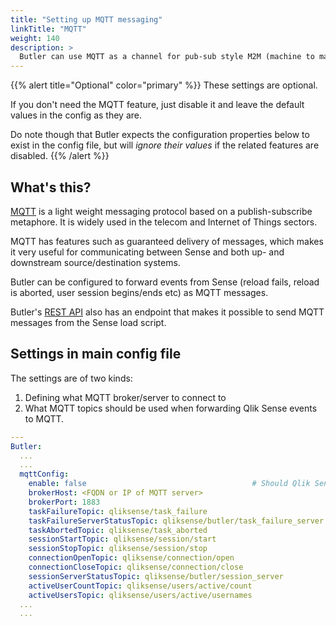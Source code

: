 ```yaml
---
title: "Setting up MQTT messaging"
linkTitle: "MQTT"
weight: 140
description: >
  Butler can use MQTT as a channel for pub-sub style M2M (machine to machine) messages. This page describes how to configure MQTT in Butler.
---
```


{{% alert title="Optional" color="primary" %}}
These settings are optional.

If you don't need the MQTT feature, just disable it and leave the default values in the config as they are.

Do note though that Butler expects the configuration properties below to exist in the config file, but will *ignore their values* if the related features are disabled.
{{% /alert %}}

## What's this?

[MQTT](https://mqtt.org/) is a light weight messaging protocol based on a publish-subscribe metaphore. It is widely used in the telecom and Internet of Things sectors.

MQTT has features such as guaranteed delivery of messages, which makes it very useful for communicating between Sense and both up- and downstream source/destination systems.

Butler can be configured to forward events from Sense (reload fails, reload is aborted, user session begins/ends etc) as MQTT messages.

Butler's [REST API](/docs/reference/rest-api/) also has an endpoint that makes it possible to send MQTT messages from the Sense load script.

## Settings in main config file

The settings are of two kinds:

1. Defining what MQTT broker/server to connect to
2. What MQTT topics should be used when forwarding Qlik Sense events to MQTT.

```yaml
---
Butler:
  ...
  ...
  mqttConfig:
    enable: false                                     # Should Qlik Sense events be forwarded as MQTT messages?
    brokerHost: <FQDN or IP of MQTT server>
    brokerPort: 1883
    taskFailureTopic: qliksense/task_failure
    taskFailureServerStatusTopic: qliksense/butler/task_failure_server
    taskAbortedTopic: qliksense/task_aborted
    sessionStartTopic: qliksense/session/start
    sessionStopTopic: qliksense/session/stop
    connectionOpenTopic: qliksense/connection/open
    connectionCloseTopic: qliksense/connection/close
    sessionServerStatusTopic: qliksense/butler/session_server
    activeUserCountTopic: qliksense/users/active/count
    activeUsersTopic: qliksense/users/active/usernames
  ...
  ...
```
